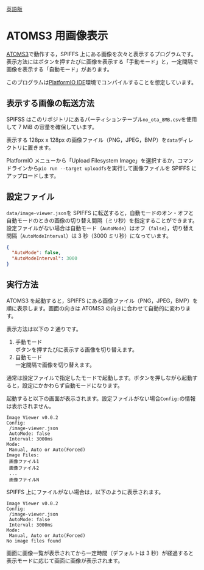 [英語版](README.md)

# ATOMS3 用画像表示

[ATOMS3](https://shop.m5stack.com/products/atoms3-dev-kit-w-0-85-inch-screen?variant=43676991258881)で動作する，SPIFFS 上にある画像を次々と表示するプログラムです。表示方法にはボタンを押すたびに画像を表示する「手動モード」と，一定間隔で画像を表示する「自動モード」があります。

このプログラムは[PlatformIO IDE](https://platformio.org/platformio-ide)環境でコンパイルすることを想定しています。

## 表示する画像の転送方法

SPIFSS はこのリポジトリにあるパーティションテーブル`no_ota_8MB.csv`を使用して 7 MiB の容量を確保しています。

表示する 128px x 128px の画像ファイル（PNG，JPEG，BMP）を`data`ディレクトリに置きます。

PlatformIO メニューから「Upload Filesystem Image」を選択するか，コマンドラインから`pio run --target uploadfs`を実行して画像ファイルを SPIFFS にアップロードします。

## 設定ファイル

`data/image-viewer.json`を SPIFFS に転送すると，自動モードのオン・オフと自動モードのときの画像の切り替え間隔（ミリ秒）を指定することができます。設定ファイルがない場合は自動モード（`AutoMode`）はオフ（`false`），切り替え間隔（`AutoModeInterval`）は 3 秒（3000 ミリ秒）になっています。

```json
{
  "AutoMode": false,
  "AutoModeInterval": 3000
}
```

## 実行方法

ATOMS3 を起動すると，SPIFFS にある画像ファイル（PNG，JPEG，BMP）を順に表示します。画面の向きは ATOMS3 の向きに合わせて自動的に変わります。

表示方法は以下の 2 通りです。

1. 手動モード  
   ボタンを押すたびに表示する画像を切り替えます。
2. 自動モード  
   一定間隔で画像を切り替えます。

通常は設定ファイルで指定したモードで起動します。ボタンを押しながら起動すると，設定にかかわらず自動モードになります。

起動すると以下の画面が表示されます。設定ファイルがない場合`Config:`の情報は表示されません。

```text
Image Viewer v0.0.2
Config:
 /image-viewer.json
 AutoMode: false
 Interval: 3000ms
Mode:
 Manual, Auto or Auto(Forced)
Image Files:
 画像ファイル1
 画像ファイル2
 ...
 画像ファイルN
```

SPIFFS 上にファイルがない場合は，以下のように表示されます。

```text
Image Viewer v0.0.2
Config:
 /image-viewer.json
 AutoMode: false
 Interval: 3000ms
Mode:
 Manual, Auto or Auto(Forced)
No image files found
```

画面に画像一覧が表示されてから一定時間（デフォルトは 3 秒）が経過すると表示モードに応じて画面に画像が表示されます。
